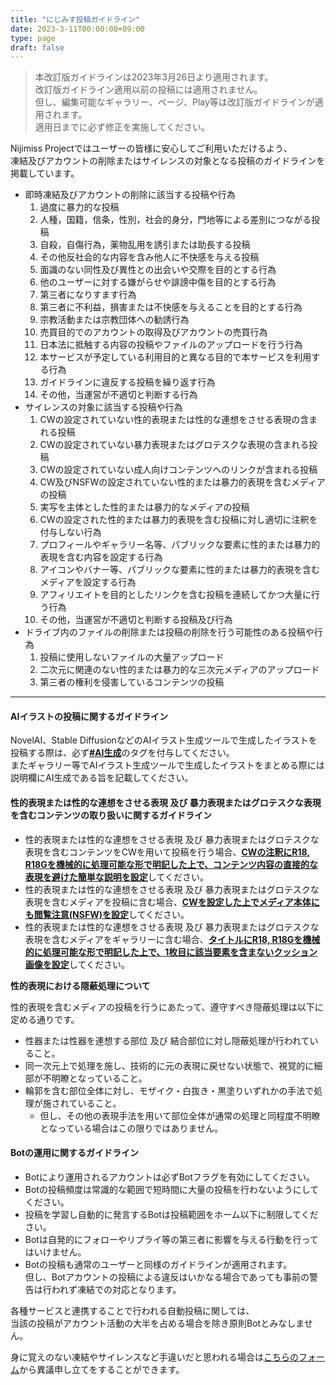 ```yaml
---
title: "にじみす投稿ガイドライン"
date: 2023-3-11T00:00:00+09:00
type: page
draft: false
---
```


> 本改訂版ガイドラインは2023年3月26日より適用されます。  
> 改訂版ガイドライン適用以前の投稿には適用されません。  
> 但し、編集可能なギャラリー、ページ、Play等は改訂版ガイドラインが適用されます。  
> 適用日までに必ず修正を実施してください。

Nijimiss Projectではユーザーの皆様に安心してご利用いただけるよう、  
凍結及びアカウントの削除またはサイレンスの対象となる投稿のガイドラインを掲載しています。

- 即時凍結及びアカウントの削除に該当する投稿や行為
  1. 過度に暴力的な投稿
  2. 人種，国籍，信条，性別，社会的身分，門地等による差別につながる投稿
  3. 自殺，自傷行為，薬物乱用を誘引または助長する投稿
  4. その他反社会的な内容を含み他人に不快感を与える投稿
  5. 面識のない同性及び異性との出会いや交際を目的とする行為 
  6. 他のユーザーに対する嫌がらせや誹謗中傷を目的とする行為
  7. 第三者になりすます行為
  8. 第三者に不利益，損害または不快感を与えることを目的とする行為
  9. 宗教活動または宗教団体への勧誘行為
  10. 売買目的でのアカウントの取得及びアカウントの売買行為
  11. 日本法に抵触する内容の投稿やファイルのアップロードを行う行為
  12. 本サービスが予定している利用目的と異なる目的で本サービスを利用する行為
  13. ガイドラインに違反する投稿を繰り返す行為
  14. その他，当運営が不適切と判断する行為
- サイレンスの対象に該当する投稿や行為
  1. CWの設定されていない性的表現または性的な連想をさせる表現の含まれる投稿
  2. CWの設定されていない暴力表現またはグロテスクな表現の含まれる投稿
  3. CWの設定されていない成人向けコンテンツへのリンクが含まれる投稿
  4. CW及びNSFWの設定されていない性的または暴力的表現を含むメディアの投稿
  5. 実写を主体とした性的または暴力的なメディアの投稿
  6. CWの設定された性的または暴力的表現を含む投稿に対し適切に注釈を付与しない行為
  7. プロフィールやギャラリー名等、パブリックな要素に性的または暴力的表現を含む内容を設定する行為
  8. アイコンやバナー等、パブリックな要素に性的または暴力的表現を含むメディアを設定する行為
  9. アフィリエイトを目的としたリンクを含む投稿を連続してかつ大量に行う行為
  10. その他，当運営が不適切と判断する投稿及び行為
- ドライブ内のファイルの削除または投稿の削除を行う可能性のある投稿や行為
  1. 投稿に使用しないファイルの大量アップロード
  2. 二次元に関連のない性的または暴力的な三次元メディアのアップロード
  3. 第三者の権利を侵害しているコンテンツの投稿

------

#### AIイラストの投稿に関するガイドライン

NovelAI、Stable DiffusionなどのAIイラスト生成ツールで生成したイラストを投稿する際は、必ず<u>**#AI生成**</u>のタグを付与してください。  
またギャラリー等でAIイラスト生成ツールで生成したイラストをまとめる際には説明欄にAI生成である旨を記載してください。

#### 性的表現または性的な連想をさせる表現 及び 暴力表現またはグロテスクな表現を含むコンテンツの取り扱いに関するガイドライン

- 性的表現または性的な連想をさせる表現 及び 暴力表現またはグロテスクな表現を含むコンテンツをCWを用いて投稿を行う場合、<u>**CWの注釈にR18, R18Gを機械的に処理可能な形で明記した上で、コンテンツ内容の直接的な表現を避けた簡単な説明を設定**</u>してください。
- 性的表現または性的な連想をさせる表現 及び 暴力表現またはグロテスクな表現を含むメディアを投稿に含む場合、<u>**CWを設定した上でメディア本体にも閲覧注意(NSFW)を設定**</u>してください。
- 性的表現または性的な連想をさせる表現 及び 暴力表現またはグロテスクな表現を含むメディアをギャラリーに含む場合、<u>**タイトルにR18, R18Gを機械的に処理可能な形で明記した上で、1枚目に該当要素を含まないクッション画像を設定**</u>してください。

**性的表現における隠蔽処理について**

性的表現を含むメディアの投稿を行うにあたって、遵守すべき隠蔽処理は以下に定める通りです。

- 性器または性器を連想する部位 及び 結合部位に対し隠蔽処理が行われていること。
- 同一次元上で処理を施し、技術的に元の表現に戻せない状態で、視覚的に細部が不明瞭となっていること。
- 輪郭を含む部位全体に対し、モザイク・白抜き・黒塗りいずれかの手法で処理が施されていること。
  - 但し、その他の表現手法を用いて部位全体が通常の処理と同程度不明瞭となっている場合はこの限りではありません。

#### Botの運用に関するガイドライン

- Botにより運用されるアカウントは必ずBotフラグを有効にしてください。
- Botの投稿頻度は常識的な範囲で短時間に大量の投稿を行わないようにしてください。 
- 投稿を学習し自動的に発言するBotは投稿範囲をホーム以下に制限してください。 
- Botは自発的にフォローやリプライ等の第三者に影響を与える行動を行ってはいけません。
- Botの投稿も通常のユーザーと同様のガイドラインが適用されます。   
  但し、Botアカウントの投稿による違反はいかなる場合であっても事前の警告は行われず凍結での対応となります。 

各種サービスと連携することで行われる自動投稿に関しては、  
当該の投稿がアカウント活動の大半を占める場合を除き原則Botとみなしません。

身に覚えのない凍結やサイレンスなど手違いだと思われる場合は[こちらのフォーム](https://docs.google.com/forms/d/e/1FAIpQLSfBu_XLRO3COq4TYKrH3hosORU282cf97vKafCcfOH9Y_BGzQ/viewform)から異議申し立てをすることができます。